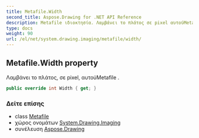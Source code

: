 ```yaml
---
title: Metafile.Width
second_title: Aspose.Drawing for .NET API Reference
description: Metafile ιδιοκτησία. Λαμβάνει το πλάτος σε pixel αυτούMetafile .
type: docs
weight: 90
url: /el/net/system.drawing.imaging/metafile/width/
---
```

## Metafile.Width property

Λαμβάνει το πλάτος, σε pixel, αυτούMetafile .

```csharp
public override int Width { get; }
```

### Δείτε επίσης

* class [Metafile](../)
* χώρος ονομάτων [System.Drawing.Imaging](../../metafile/)
* συνέλευση [Aspose.Drawing](../../../)


